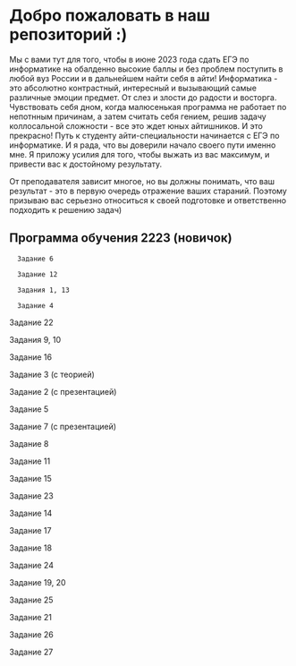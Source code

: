 # Добро пожаловать в наш репозиторий :) #
Мы с вами тут для того, чтобы в июне 2023 года сдать ЕГЭ по информатике на обалденно высокие баллы и без проблем поступить в любой вуз России и в дальнейшем найти себя в айти! Информатика - это абсолютно контрастный, интересный и вызывающий самые различные эмоции предмет. От слез и злости до радости и восторга. Чувствовать себя дном, когда малюсенькая программа не работает по непотнным причинам, а затем считать себя гением, решив задачу коллосальной сложности - все это ждет юных айтишников. И это прекрасно! 
Путь к студенту айти-специальности начинается с ЕГЭ по информатике. И я рада, что вы доверили начало своего пути именно мне. Я приложу усилия для того, чтобы выжать из вас максимум, и привести вас к достойному результату.

От преподавателя зависит многое, но вы должны понимать, что ваш результат - это в первую очередь отражение ваших стараний. Поэтому призываю вас серьезно относиться к своей подготовке и ответственно подходить к решению задач)

## Программа обучения 2223 (новичок) ##

      Задание 6
      
      Задание 12

      Задания 1, 13

      Задание 4

Задание 22

Задания 9, 10 

Задание 16

Задание 3 (с теорией)

Задание 2 (с презентацией)

Задание 5 

Задание 7 (с презентацией)

Задание 8 

Задание 11

Задание 15

Задание 23

Задание 14

Задание 17

Задание 18

Задание 24

Задание 19, 20

Задание 25

Задание 21

Задание 26

Задание 27
